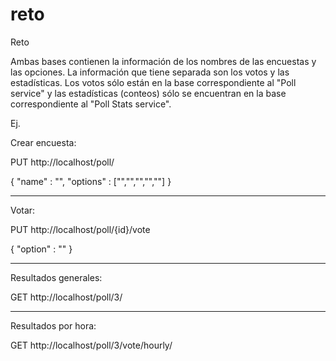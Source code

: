 # reto
Reto

Ambas bases contienen la información de los nombres de las encuestas y las opciones. La información que tiene separada son los votos y las estadísticas. Los votos sólo están en la base correspondiente al "Poll service" y las estadísticas (conteos) sólo se encuentran en la base correspondiente al "Poll Stats service".


Ej.

Crear encuesta:

PUT http://localhost/poll/

{
    "name" : "",
    "options" : ["","","","",""]
}

--------------------------------------

Votar:

PUT http://localhost/poll/{id}/vote

{ 
    "option" : "" 
}


--------------------------------------

Resultados generales:

GET http://localhost/poll/3/


--------------------------------------

Resultados por hora:

GET http://localhost/poll/3/vote/hourly/



